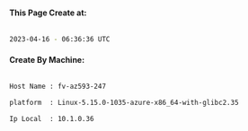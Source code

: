 
   
#### This Page Create at:

```bash

2023-04-16 - 06:36:36 UTC

```

#### Create By Machine:

```bash

Host Name : fv-az593-247

platform  : Linux-5.15.0-1035-azure-x86_64-with-glibc2.35

Ip Local  : 10.1.0.36

```

